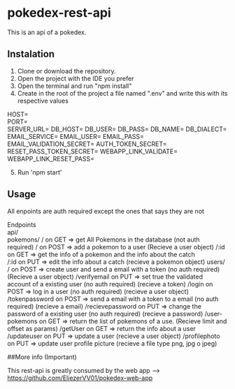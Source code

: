 # pokedex-rest-api
This is an api of a pokedex. 


## Instalation 

1. Clone or download the repository. 
2. Open the project with the IDE you prefer
3. Open the terminal and run "npm install"
4. Create in the root of the project a file named ".env" and write this with its respective values

HOST=                                          
PORT=                       
SERVER_URL= 
DB_HOST= 
DB_USER= 
DB_PASS= 
DB_NAME= 
DB_DIALECT= 
EMAIL_SERVICE= 
EMAIL_USER= 
EMAIL_PASS= 
EMAIL_VALIDATION_SECRET= 
AUTH_TOKEN_SECRET= 
RESET_PASS_TOKEN_SECRET= 
WEBAPP_LINK_VALIDATE= 
WEBAPP_LINK_RESET_PASS= 

5. Run 'npm start' 

## Usage 

All enpoints are auth required except the ones that says they are not 

Endpoints  
api/  
   pokemons/ 
           / on GET => get All Pokemons in the database (not auth required) 
           / on POST => add a pokemon to a user  (Recieve a user object) 
           /:id on GET => get the info of a pokemon and the info about the catch  
           /:id on PUT => edit the info about a catch (recieve a pokemon object) 
      users/ 
           / on POST => create  user and send a email with a token (no auth required) (Recieve a user object) 
           /verifyemail on PUT => set true the validated account of a existing user (no auth required) (recieve a token) 
           /login on POST => log in a user (no auth required) (recieve a user object) 
           /tokenpassword on POST => send a email with a token to a email (no auth required) (recieve a email) 
           /recievepassword on PUT => change the password of a existing user (no auth required) (recieve a password) 
           /user-pokemons on GET => return the list of pokemons of a use. (Recieve limit and offset as params) 
           /getUser on GET => return the info about a user  
           /updateuser on PUT => update a user (recieve a user object) 
           /profilephoto on PUT => update user profile picture (recieve a file type png, jpg o jpeg) 
 
 ##More info (Important) 
  
 This rest-api is greatly consumed by the web app --> https://github.com/EliezerVV01/pokedex-web-app
           
         


